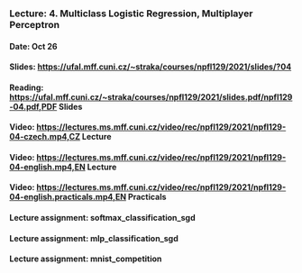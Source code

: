 ### Lecture: 4. Multiclass Logistic Regression, Multiplayer Perceptron
#### Date: Oct 26
#### Slides: https://ufal.mff.cuni.cz/~straka/courses/npfl129/2021/slides/?04
#### Reading: https://ufal.mff.cuni.cz/~straka/courses/npfl129/2021/slides.pdf/npfl129-04.pdf,PDF Slides
#### Video: https://lectures.ms.mff.cuni.cz/video/rec/npfl129/2021/npfl129-04-czech.mp4,CZ Lecture
#### Video: https://lectures.ms.mff.cuni.cz/video/rec/npfl129/2021/npfl129-04-english.mp4,EN Lecture
#### Video: https://lectures.ms.mff.cuni.cz/video/rec/npfl129/2021/npfl129-04-english.practicals.mp4,EN Practicals
#### Lecture assignment: softmax_classification_sgd
#### Lecture assignment: mlp_classification_sgd
#### Lecture assignment: mnist_competition
